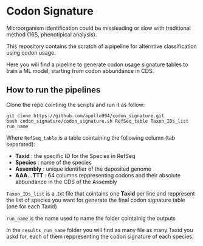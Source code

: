 # Codon Signature

Microorganism identification could be missleading or slow with traditional method (16S, phenotipical analysis).

This repository contains the scratch of a pipeline for alterntive classification using codon usage.

Here you will find a pipeline to generate codon usage signature tables to train a ML model, starting from codon abbundance in CDS.


## How to run the pipelines

Clone the repo cointinig the scripts and run it as follow:

```
git clone https://github.com/apollo994/codon_signature.git
bash codon_signature/codon_signature.sh RefSeq_table Taxon_IDs_list run_name
```

Where `RefSeq_table` is a table cointaining the following column (tab separated):
+ **Taxid** : the specific ID for the Species in RefSeq
+ **Species** : name of the species
+ **Assembly** : unique identifier of the deposited genome
+ **AAA...TTT** : 64 columns reppresenting codons and their absolute abbundance in the CDS of the Assembly

`Taxon_IDs_list` is a .txt file that cointains one **Taxid** per line and reppresent the list of species you want for generate the final codon signature table (one for each Taxid)

`run_name` is the name used to name the folder cointainig the outputs

In the `results_run_name` folder you will find as many file as many Taxid you askd for, each of them reppresenting the codon signature of each species.
